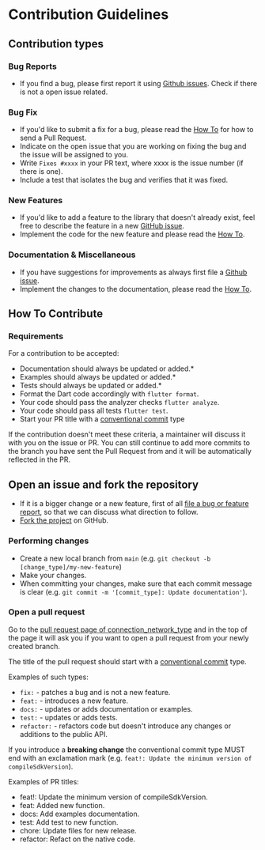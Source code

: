 # Contribution Guidelines

## Contribution types

### Bug Reports
 - If you find a bug, please first report it using [Github issues]. Check if there is not a open issue related.

### Bug Fix
 - If you'd like to submit a fix for a bug, please read the [How To](#how-to-contribute) for how to
   send a Pull Request.
 - Indicate on the open issue that you are working on fixing the bug and the issue will be assigned
   to you.
 - Write `Fixes #xxxx` in your PR text, where xxxx is the issue number (if there is one).
 - Include a test that isolates the bug and verifies that it was fixed.

### New Features
 - If you'd like to add a feature to the library that doesn't already exist, feel free to describe
   the feature in a new [GitHub issue].
 - Implement the code for the new feature and please read the [How To](#how-to-contribute).

### Documentation & Miscellaneous
 - If you have suggestions for improvements as always first file a [Github issue].
 - Implement the changes to the documentation, please read the [How To](#how-to-contribute).

## How To Contribute

### Requirements
For a contribution to be accepted:

- Documentation should always be updated or added.*
- Examples should always be updated or added.*
- Tests should always be updated or added.*
- Format the Dart code accordingly with `flutter format`.
- Your code should pass the analyzer checks `flutter analyze`.
- Your code should pass all tests `flutter test`.
- Start your PR title with a [conventional commit] type

If the contribution doesn't meet these criteria, a maintainer will discuss it with you on the issue
or PR. You can still continue to add more commits to the branch you have sent the Pull Request from
and it will be automatically reflected in the PR.

## Open an issue and fork the repository
 - If it is a bigger change or a new feature, first of all
   [file a bug or feature report][GitHub issues], so that we can discuss what direction to follow.
 - [Fork the project][fork guide] on GitHub.

### Performing changes
 - Create a new local branch from `main` (e.g. `git checkout -b [change_type]/my-new-feature`)
 - Make your changes.
 - When committing your changes, make sure that each commit message is clear
 (e.g. `git commit -m '[commit_type]: Update documentation'`).

### Open a pull request
Go to the [pull request page of connection_network_type][PRs] and in the top
of the page it will ask you if you want to open a pull request from your newly created branch.

The title of the pull request should start with a [conventional commit] type.

Examples of such types:
 - `fix:` - patches a bug and is not a new feature.
 - `feat:` - introduces a new feature.
 - `docs:` - updates or adds documentation or examples.
 - `test:` - updates or adds tests.
 - `refactor:` - refactors code but doesn't introduce any changes or additions to the public API.

If you introduce a **breaking change** the conventional commit type MUST end with an exclamation
mark (e.g. `feat!: Update the minimum version of compileSdkVersion`).

Examples of PR titles:
 - feat!: Update the minimum version of compileSdkVersion.
 - feat: Added new function.
 - docs: Add examples documentation.
 - test: Add test to new function.
 - chore: Update files for new release.
 - refactor: Refact on the native code.

[GitHub issue]: https://github.com/carlosgabrielmelo/connection_network_type/issues/new
[GitHub issues]: https://github.com/carlosgabrielmelo/connection_network_type/issues/new
[PRs]: https://github.com/carlosgabrielmelo/connection_network_type/pulls
[fork guide]: https://guides.github.com/activities/forking/#fork
[pubspec doc]: https://dart.dev/tools/pub/pubspec
[conventional commit]: https://www.conventionalcommits.org